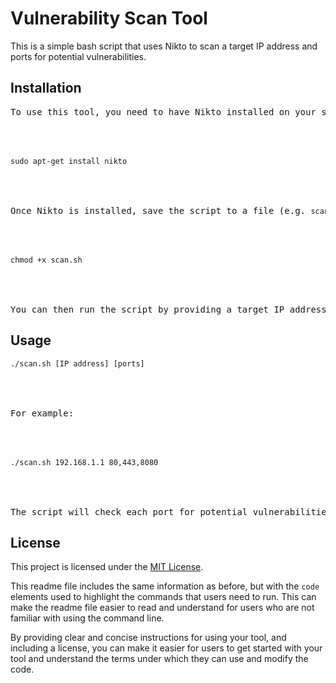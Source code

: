 <body>
<h1>Vulnerability Scan Tool</h1>
<p>
This is a simple bash script that uses Nikto to scan a target IP address and ports for potential vulnerabilities.
</p>
<h2>Installation</h2>
<pre>
To use this tool, you need to have Nikto installed on your system. You can install it using the following command:
<br>
<br>
<code>sudo apt-get install nikto</code>
<br>
<br>
Once Nikto is installed, save the script to a file (e.g. <code>scan.sh</code>) and make it executable using the following command:
<br>
<br>
<code>chmod +x scan.sh</code>
<br>
<br>
You can then run the script by providing a target IP address and a comma-separated list of ports as arguments.
</pre>
<h2>Usage</h2>
<pre>
<code>./scan.sh [IP address] [ports]</code>
<br>
<br>
For example:
<br>
<br>
<code>./scan.sh 192.168.1.1 80,443,8080</code>
<br>
<br>
The script will check each port for potential vulnerabilities using Nikto, and output the results to the console.
</pre>
<h2>License</h2>
<p>
This project is licensed under the <a href="LICENSE">MIT License</a>.
</p>
</body>

</html>

<p>This readme file includes the same information as before, but with the <code>code</code> elements used to highlight the commands that users need to run. This can make the readme file easier to read and understand for users who are not familiar with using the command line.</p>

<p>By providing clear and concise instructions for using your tool, and including a license, you can make it easier for users to get started with your tool and understand the terms under which they can use and modify the code.</p>
